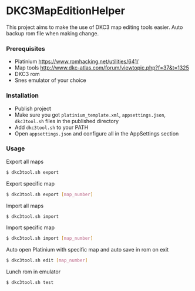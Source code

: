 # DKC3MapEditionHelper

This project aims to make the use of DKC3 map editing tools easier. Auto backup rom file when making change.

### Prerequisites

  - Platinium
https://www.romhacking.net/utilities/641/
  - Map tools
http://www.dkc-atlas.com/forum/viewtopic.php?f=37&t=1325
  - DKC3 rom
  - Snes emulator of your choice

### Installation

  - Publish project
  - Make sure you got `platinium_template.xml`, `appsettings.json`, `dkc3tool.sh` files in the published directory
  - Add `dkc3tool.sh` to your PATH
  - Open `appsettings.json` and configure all in the AppSettings section

### Usage

Export all maps
```sh
$ dkc3tool.sh export
```
Export specific map
```sh
$ dkc3tool.sh export [map_number]
```
Import all maps
```sh
$ dkc3tool.sh import
```
Import specific map
```sh
$ dkc3tool.sh import [map_number]
```
Auto open Platinium with specific map and auto save in rom on exit
```sh
$ dkc3tool.sh edit [map_number]
```
Lunch rom in emulator
```sh
$ dkc3tool.sh test
```
